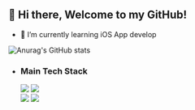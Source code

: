 ## 👋 Hi there, Welcome to my GitHub!
  
- 🌱 I’m currently learning iOS App develop
  
![Anurag's GitHub stats](https://github-readme-stats.vercel.app/api?username=bo1126&hide=contribs)   

   
   
- ### Main Tech Stack
  <img src="https://img.shields.io/badge/-Swift-FA7343?style=flat-square&logo=Swift&logoColor=white"/></a> 
  <img src="https://img.shields.io/badge/Python-3766AB?style=flat-square&logo=Python&logoColor=white"/></a>  
  <img src="https://img.shields.io/badge/Xcode-147EFB?style=flat-square&logo=Xcode&logoColor=white"/></a> 
  <img src="https://img.shields.io/badge/Git-F05032?style=flat-square&logo=Git&logoColor=white"/></a> 
  
  
